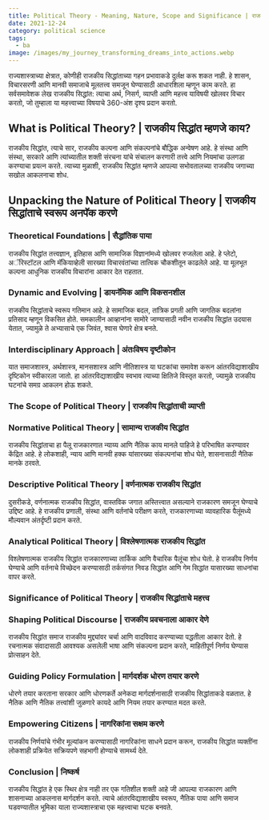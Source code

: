 ```yaml
---
title: Political Theory - Meaning, Nature, Scope and Significance | राजकीय सिद्धांत - अर्थ, निसर्ग, व्याप्ती आणि महत्त्व
date: 2021-12-24
category: political science
tags:
  - ba
image: /images/my_journey_transforming_dreams_into_actions.webp
---
```


राज्यशास्त्राच्या क्षेत्रात, कोणीही राजकीय सिद्धांताच्या गहन प्रभावाकडे दुर्लक्ष करू शकत नाही. हे शासन, विचारसरणी आणि मानवी समाजाचे मूलतत्त्व समजून घेण्यासाठी आधारशिला म्हणून काम करते. हा सर्वसमावेशक लेख राजकीय सिद्धांत: त्याचा अर्थ, निसर्ग, व्याप्ती आणि महत्त्व याविषयी खोलवर विचार करतो, जो तुम्हाला या महत्त्वाच्या विषयाचे 360-अंश दृश्य प्रदान करतो.

## What is Political Theory? | राजकीय सिद्धांत म्हणजे काय?

राजकीय सिद्धांत, त्याचे सार, राजकीय कल्पना आणि संकल्पनांचे बौद्धिक अन्वेषण आहे. हे संस्था आणि संस्था, सरकारे आणि त्यांच्यातील शक्ती संरचना यांचे संचालन करणारी तत्त्वे आणि नियमांचा उलगडा करण्याचा प्रयत्न करते. त्याच्या मुळाशी, राजकीय सिद्धांत म्हणजे आपल्या सभोवतालच्या राजकीय जगाच्या सखोल आकलनाचा शोध.

## Unpacking the Nature of Political Theory | राजकीय सिद्धांताचे स्वरूप अनपॅक करणे

### **Theoretical Foundations | सैद्धांतिक पाया**

राजकीय सिद्धांत तत्त्वज्ञान, इतिहास आणि सामाजिक विज्ञानांमध्ये खोलवर रुजलेला आहे. हे प्लेटो, अॅरिस्टॉटल आणि मॅकियाव्हेली सारख्या विचारवंतांच्या तात्विक चौकशीतून काढलेले आहे. या मूलभूत कल्पना आधुनिक राजकीय विचारांना आकार देत राहतात.

### **Dynamic and Evolving | डायनॅमिक आणि विकसनशील**

राजकीय सिद्धांताचे स्वरूप गतिमान आहे. हे सामाजिक बदल, तांत्रिक प्रगती आणि जागतिक बदलांना प्रतिसाद म्हणून विकसित होते. समकालीन आव्हानांना सामोरे जाण्यासाठी नवीन राजकीय सिद्धांत उदयास येतात, ज्यामुळे ते अभ्यासाचे एक जिवंत, श्वास घेणारे क्षेत्र बनते.

### **Interdisciplinary Approach | अंतःविषय दृष्टीकोन**

यात समाजशास्त्र, अर्थशास्त्र, मानसशास्त्र आणि नीतिशास्त्र या घटकांचा समावेश करून आंतरविद्याशाखीय दृष्टिकोन स्वीकारला जातो. हा आंतरविद्याशाखीय स्वभाव त्याच्या क्षितिजे विस्तृत करतो, ज्यामुळे राजकीय घटनांचे समग्र आकलन होऊ शकते.

### The Scope of Political Theory | राजकीय सिद्धांताची व्याप्ती

### Normative Political Theory | सामान्य राजकीय सिद्धांत

राजकीय सिद्धांताचा हा पैलू राजकारणात न्याय्य आणि नैतिक काय मानले पाहिजे हे परिभाषित करण्यावर केंद्रित आहे. हे लोकशाही, न्याय आणि मानवी हक्क यांसारख्या संकल्पनांचा शोध घेते, शासनासाठी नैतिक मानके ठरवते.

### Descriptive Political Theory | वर्णनात्मक राजकीय सिद्धांत

दुसरीकडे, वर्णनात्मक राजकीय सिद्धांत, वास्तविक जगात अस्तित्त्वात असल्याने राजकारण समजून घेण्याचे उद्दिष्ट आहे. हे राजकीय प्रणाली, संस्था आणि वर्तनांचे परीक्षण करते, राजकारणाच्या व्यावहारिक पैलूंमध्ये मौल्यवान अंतर्दृष्टी प्रदान करते.

### Analytical Political Theory | विश्लेषणात्मक राजकीय सिद्धांत

विश्लेषणात्मक राजकीय सिद्धांत राजकारणाच्या तार्किक आणि वैचारिक पैलूंचा शोध घेतो. हे राजकीय निर्णय घेण्याचे आणि वर्तनाचे विच्छेदन करण्यासाठी तर्कसंगत निवड सिद्धांत आणि गेम सिद्धांत यासारख्या साधनांचा वापर करते.

### Significance of Political Theory | राजकीय सिद्धांताचे महत्त्व

### Shaping Political Discourse | राजकीय प्रवचनाला आकार देणे

राजकीय सिद्धांत समाज राजकीय मुद्द्यांवर चर्चा आणि वादविवाद करण्याच्या पद्धतीला आकार देतो. हे रचनात्मक संवादासाठी आवश्यक असलेली भाषा आणि संकल्पना प्रदान करते, माहितीपूर्ण निर्णय घेण्यास प्रोत्साहन देते.

### Guiding Policy Formulation | मार्गदर्शक धोरण तयार करणे

धोरणे तयार करताना सरकार आणि धोरणकर्ते अनेकदा मार्गदर्शनासाठी राजकीय सिद्धांताकडे वळतात. हे नैतिक आणि नैतिक तत्त्वांशी जुळणारे कायदे आणि नियम तयार करण्यात मदत करते.

### Empowering Citizens | नागरिकांना सक्षम करणे

राजकीय निर्णयांचे गंभीर मूल्यांकन करण्यासाठी नागरिकांना साधने प्रदान करून, राजकीय सिद्धांत व्यक्तींना लोकशाही प्रक्रियेत सक्रियपणे सहभागी होण्याचे सामर्थ्य देते.

### Conclusion | निष्कर्ष

राजकीय सिद्धांत हे एक स्थिर क्षेत्र नाही तर एक गतिशील शक्ती आहे जी आपल्या राजकारण आणि शासनाच्या आकलनास मार्गदर्शन करते. त्याचे आंतरविद्याशाखीय स्वरूप, नैतिक पाया आणि समाज घडवण्यातील भूमिका याला राज्यशास्त्राचा एक महत्त्वाचा घटक बनवते.